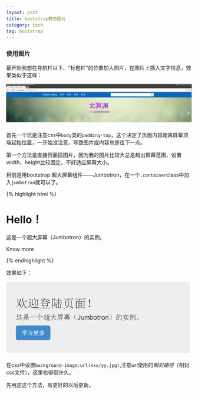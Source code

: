 ```yaml
---
layout: post
title: bootstrap静态图片
category: tech
tag: bootstrap
---
```


### 使用图片

最开始我想在导航栏以下、“标题栏”的位置加入图片，在图片上插入文字信息，效果类似于这样：


<img src="/images/2014-7-3-Learning-bootstrap-image/title-image.png" width="600"></img>

首先一个坑是注意css中`body`类的`padding-top`，这个决定了页面内容距离屏幕顶端起始位置，一开始没注意，导致图片或内容总是往下一点。

第一个方法是直接页面插图片，因为我的图片比较大总是超出屏幕范围，设置width、height比较固定，不好适应屏幕大小。


目前是用bootstrap 超大屏幕组件——Jumbotron，在一个`.container`class中加入`jumbotron`就可以了。

{% highlight html %}
<div class="container">
   <div class="jumbotron">
      <h1>Hello！</h1>
      <p>这是一个超大屏幕（Jumbotron）的实例。</p>
      <p><a class="btn btn-primary btn-lg" role="button">
         Know more</a>
      </p>
   </div>
</div>
{% endhighlight %}

效果如下：

![jumbotron](images/2014-7-3-Learning-bootstrap-image/jumbotron.png)

在css中设置`background-image:url(xxx/yy.jpg)`,注意url使用的*相对路径*（相对css文件），这里也徘徊许久。

先用这这个方法，有更好的以后更新。




